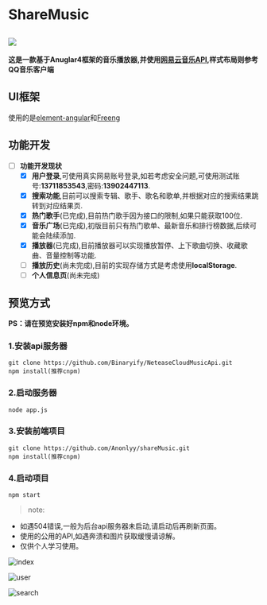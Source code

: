 # ShareMusic
![](https://i.imgur.com/etuf38h.png)
---
**这是一款基于Anuglar4框架的音乐播放器,并使用[网易云音乐API][2],样式布局则参考QQ音乐客户端**
## UI框架 ##
使用的是[element-angular][3]和[Freeng][4]

## 功能开发 ##
- [ ] **功能开发现状**
    - [x] **用户登录**,可使用真实网易账号登录,如若考虑安全问题,可使用测试账号:**13711853543**,密码:**13902447113**.
    - [x] **搜索功能**,目前可以搜索专辑、歌手、歌名和歌单,并根据对应的搜索结果跳转到对应结果页.
    - [x] **热门歌手**(已完成),目前热门歌手因为接口的限制,如果只能获取100位.
    - [x] **音乐广场**(已完成),初版目前只有热门歌单、最新音乐和排行榜数据,后续可能会陆续添加.
    - [x] **播放器**(已完成),目前播放器可以实现播放暂停、上下歌曲切换、收藏歌曲、音量控制等功能.
    - [ ]  **播放历史**(尚未完成),目前的实现存储方式是考虑使用**localStorage**.
    - [ ] **个人信息页**(尚未完成)
## 预览方式 ##
**PS：请在预览安装好npm和node环境。**

### 1.安装api服务器 ###
	
    git clone https://github.com/Binaryify/NeteaseCloudMusicApi.git
    npm install(推荐cnpm)

### 2.启动服务器 ###
    node app.js
   
### 3.安装前端项目 ###
    git clone https://github.com/Anonlyy/shareMusic.git
    npm install(推荐cnpm)

### 4.启动项目 ###
    npm start
> note:
- 如遇504错误,一般为后台api服务器未启动,请启动后再刷新页面。
- 使用的公用的API,如遇奔溃和图片获取缓慢请谅解。
- 仅供个人学习使用。

![index](https://i.imgur.com/2S7hGFr.gif)


![user](https://i.imgur.com/wB5SXBc.gif)


![search](https://i.imgur.com/O9PfftS.gif)



  [1]: https://ws1.sinaimg.cn/large/a0b131e2gy1fkskdm1s1qj21fl0rhkfo.jpg
  [2]: https://github.com/Binaryify/NeteaseCloudMusicApi
  [3]: https://github.com/eleme/element-angular
  [4]: https://github.com/IronPans/freeng

